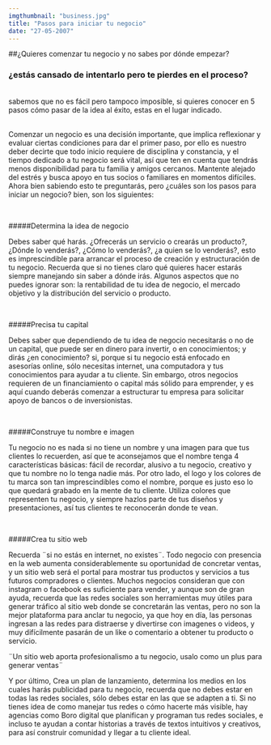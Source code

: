 ```yaml
---
imgthumbnail: "business.jpg"
title: "Pasos para iniciar tu negocio"
date: "27-05-2007"
---
```


##¿Quieres comenzar tu negocio y no sabes por dónde empezar?
### ¿estás cansado de intentarlo pero te pierdes en el proceso?

<br />
sabemos que no es fácil pero tampoco imposible, si quieres conocer en 5 pasos cómo pasar de la idea al éxito, estas en el lugar indicado. 
<br />
<br />

Comenzar un negocio es una decisión importante, que implica reflexionar y evaluar ciertas condiciones para dar el primer paso, por ello es nuestro deber decirte que todo inicio requiere de disciplina y constancia, y el tiempo dedicado a tu negocio será vital, así que ten en cuenta que tendrás menos disponibilidad para tu familia y amigos cercanos. Mantente alejado del estrés y busca apoyo en tus socios o familiares en momentos difíciles. Ahora bien sabiendo esto te preguntarás, pero ¿cuáles son los pasos para iniciar un negocio? bien, son los siguientes:

<br/>

#####Determina la idea de negocio
<br/>

Debes saber qué harás. ¿Ofrecerás un servicio o crearás un producto?, ¿Dónde lo venderás?, ¿Cómo lo venderás?, ¿a quien se lo venderás?, esto es imprescindible para arrancar el proceso de creación y estructuración de tu negocio. Recuerda que si no tienes claro qué quieres hacer estarás siempre manejando sin saber a dónde irás. Algunos aspectos que no puedes ignorar son: la rentabilidad de tu idea de negocio, el mercado objetivo y la distribución del servicio o producto. 

<br/>

#####Precisa tu capital
<br/>

Debes saber que dependiendo de tu idea de negocio necesitarás o no de un capital, que puede ser en dinero para invertir, o en conocimientos; y dirás ¿en conocimiento? si, porque si tu negocio está enfocado en asesorías online, sólo necesitas internet, una computadora y tus conocimientos para ayudar a tu cliente. Sin embargo, otros negocios requieren de un financiamiento o capital más sólido para emprender, y es aquí cuando deberás comenzar a estructurar tu empresa para solicitar apoyo de bancos o de inversionistas. 

<br/>

#####Construye tu nombre e imagen 
<br/>

Tu negocio no es nada si no tiene un nombre y una imagen para que tus clientes lo recuerden, así que te aconsejamos que el nombre tenga 4 características básicas: fácil de recordar, alusivo a tu negocio, creativo y que tu nombre no lo tenga nadie más.  Por otro lado, el logo y los colores de tu marca son tan imprescindibles como el nombre, porque es justo eso lo que quedará grabado en la mente de tu cliente. Utiliza colores que representen tu negocio, y siempre hazlos parte de tus diseños y presentaciones, así tus clientes te reconocerán donde te vean.

<br/>

#####Crea tu sitio web
<br/>

Recuerda ¨si no estás en internet, no existes¨. Todo negocio con presencia en la web aumenta considerablemente su oportunidad de concretar ventas, y un sitio web será el portal para mostrar tus productos y servicios a tus futuros compradores o clientes. Muchos negocios consideran que con instagram o facebook es suficiente para vender, y aunque son de gran ayuda, recuerda que las redes sociales son herramientas muy útiles para generar tráfico al sitio web donde se concretarán las ventas, pero no son la mejor plataforma para anclar tu negocio, ya que  hoy en día, las personas ingresan a las redes para distraerse y divertirse con imagenes o videos, y muy difícilmente pasarán de un like o comentario a obtener tu producto o servicio. 

¨Un sitio web aporta profesionalismo a tu negocio, usalo como un plus para generar ventas¨

Y por último, Crea un plan de lanzamiento, determina los medios en los cuales harás publicidad para tu negocio, recuerda que no debes estar en todas las redes sociales, sólo debes estar en las que se adapten a ti. Si no tienes idea de como manejar tus redes o cómo hacerte más visible, hay agencias como Boro digital que planifican y programan tus redes sociales, e incluso te ayudan a contar historias a través de textos intuitivos y creativos, para así construir comunidad y llegar a tu cliente ideal.